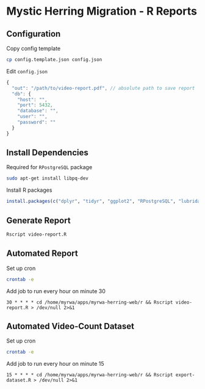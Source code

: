 Mystic Herring Migration - R Reports
====================================

## Configuration

Copy config template

```bash
cp config.template.json config.json
```

Edit `config.json`

```js
{
  "out": "/path/to/video-report.pdf", // absolute path to save report
  "db": {
    "host": "",
    "port": 5432,
    "database": "",
    "user": "",
    "password": ""
  }
}
```

## Install Dependencies

Required for `RPostgreSQL` package

```bash
sudo apt-get install libpq-dev
```

Install R packages

```r
install.packages(c("dplyr", "tidyr", "ggplot2", "RPostgreSQL", "lubridate", "RColorBrewer", "gridExtra", "jsonlite"))
```

## Generate Report

```bash
Rscript video-report.R
```

## Automated Report

Set up cron

```bash
crontab -e
```

Add job to run every hour on minute 30

```
30 * * * * cd /home/myrwa/apps/myrwa-herring-web/r && Rscript video-report.R > /dev/null 2>&1
```

## Automated Video-Count Dataset

Set up cron

```bash
crontab -e
```

Add job to run every hour on minute 15

```
15 * * * * cd /home/myrwa/apps/myrwa-herring-web/r && Rscript export-dataset.R > /dev/null 2>&1
```